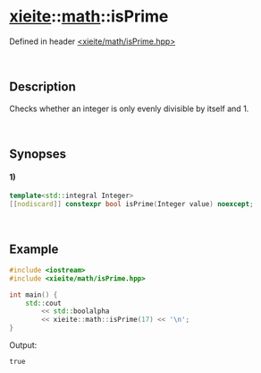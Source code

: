 # [xieite](../../xieite.md)\:\:[math](../../math.md)\:\:isPrime
Defined in header [<xieite/math/isPrime.hpp>](../../../include/xieite/math/isPrime.hpp)

&nbsp;

## Description
Checks whether an integer is only evenly divisible by itself and 1.

&nbsp;

## Synopses
#### 1)
```cpp
template<std::integral Integer>
[[nodiscard]] constexpr bool isPrime(Integer value) noexcept;
```

&nbsp;

## Example
```cpp
#include <iostream>
#include <xieite/math/isPrime.hpp>

int main() {
    std::cout
        << std::boolalpha
        << xieite::math::isPrime(17) << '\n';
}
```
Output:
```
true
```
